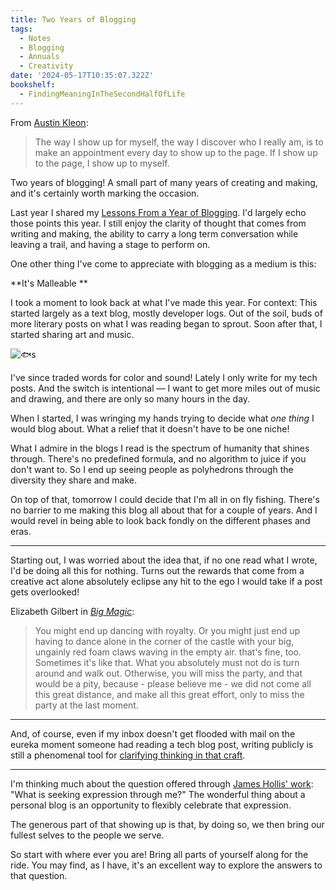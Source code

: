 ```yaml
---
title: Two Years of Blogging
tags:
  - Notes
  - Blogging
  - Annuals
  - Creativity
date: '2024-05-17T10:35:07.322Z'
bookshelf:
  - FindingMeaningInTheSecondHalfOfLife
---
```


From [Austin Kleon](https://austinkleon.com/2023/08/31/make-an-appointment-with-yourself/):

> The way I show up for myself, the way I discover who I really am, is to make an appointment every day to show up to the page. If I show up to the page, I show up to myself.

Two years of blogging! A small part of many years of creating and making, and it's certainly worth marking the occasion.

Last year I shared my [Lessons From a Year of Blogging](/firstblogversary). I'd largely echo those points this year. I still enjoy the clarity of thought that comes from writing and making, the ability to carry a long term conversation while leaving a trail, and having a stage to perform on.

One other thing I've come to appreciate with blogging as a medium is this:

**It's Malleable **

I took a moment to look back at what I've made this year. For context: This started largely as a text blog, mostly developer logs. Out of the soil, buds of more literary posts on what I was reading began to sprout. Soon after that, I started sharing art and music.

![🐟s](https://res.cloudinary.com/cpadilla/image/upload/v1711760204/chrisdpadilla/blog/art/mifqqti0mohgww2xtuo4.jpg)

I've since traded words for color and sound! Lately I only write for my tech posts. And the switch is intentional — I want to get more miles out of music and drawing, and there are only so many hours in the day.

When I started, I was wringing my hands trying to decide what _one thing_ I would blog about. What a relief that it doesn't have to be one niche!

What I admire in the blogs I read is the spectrum of humanity that shines through. There's no predefined formula, and no algorithm to juice if you don't want to. So I end up seeing people as polyhedrons through the diversity they share and make.

On top of that, tomorrow I could decide that I'm all in on fly fishing. There's no barrier to me making this blog all about that for a couple of years. And I would revel in being able to look back fondly on the different phases and eras.

---

Starting out, I was worried about the idea that, if no one read what I wrote, I'd be doing all this for nothing. Turns out the rewards that come from a creative act alone absolutely eclipse any hit to the ego I would take if a post gets overlooked!

Elizabeth Gilbert in [_Big Magic_](https://www.goodreads.com/en/book/show/24453082):

> You might end up dancing with royalty. Or you might just end up having to dance alone in the corner of the castle with your big, ungainly red foam claws waving in the empty air. that's fine, too. Sometimes it's like that. What you absolutely must not do is turn around and walk out. Otherwise, you will miss the party, and that would be a pity, because - please believe me - we did not come all this great distance, and make all this great effort, only to miss the party at the last moment.

---

And, of course, even if my inbox doesn't get flooded with mail on the eureka moment someone had reading a tech blog post, writing publicly is still a phenomenal tool for [clarifying thinking in that craft](https://chriscoyier.net/2022/12/13/writing-is-the-ticket-to-a-clear-understanding/).

---

I'm thinking much about the question offered through [James Hollis' work](https://www.goodreads.com/en/book/show/62039119): "What is seeking expression through me?" The wonderful thing about a personal blog is an opportunity to flexibly celebrate that expression.

The generous part of that showing up is that, by doing so, we then bring our fullest selves to the people we serve.

So start with where ever you are! Bring all parts of yourself along for the ride. You may find, as I have, it's an excellent way to explore the answers to that question.
